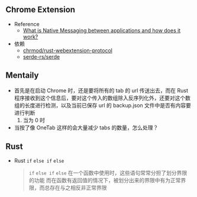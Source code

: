 <!--
 * @Author: your name
 * @Date: 2020-12-29 13:56:09
 * @LastEditTime: 2021-01-06 16:49:53
 * @LastEditors: Please set LastEditors
 * @Description: In User Settings Edit
 * @FilePath: \chrome_extension\README.md
-->
## Chrome Extension
  - Reference
    - [What is Native Messaging between applications and how does it work?](https://stackoverflow.com/questions/25169384/what-is-native-messaging-between-applications-and-how-does-it-work)
  - 依赖
    - [chrmod/rust-webextension-protocol](https://github.com/chrmod/rust-webextension-protocol)
    - [serde-rs/serde](https://github.com/serde-rs/serde) 

## Mentaily
  - 首先是在启动 Chrome 时，还是要将所有的 tab 的 url 传送出去，而在 Rust 程序接收到这个信息后，要对这个传入的数组除入反序列化外，还要对这个数组的长度进行检测，以及当前已保存 url 的 backup.json 文件中是否有内容要进行判断 
    1. 当为 0 时
  - 当按了像 OneTab 这样的会大量减少 tabs 的数量，怎么处理？

## Rust
  - Rust `if` `else if` `else`
    > `if` `else if` `else` 在一个函数中使用时，这些语句常常分担了划分界限的功能
    > 而在函数有返回值的情况下，被划分出来的界限中有为正常界限，而总存在与之相反非正常界限